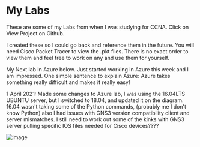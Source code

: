 # My Labs
These are some of my Labs from when I was studying for CCNA. Click
on View Project on Github.

I created these so I could go back and reference them in the future.
You will need Cisco Packet Tracer to view the .pkt files. There is no
exact order to view them and feel free to work on any and use them for 
yourself. 

My Next lab in Azure below. Just started working in Azure this week and I am 
impressed. One simple sentence to explain Azure: Azure takes something really 
difficult and makes it really easy! 

1 April 2021: Made some changes to Azure lab, I was using the 16.04LTS UBUNTU 
server, but I switched to 18.04, and updated it on the diagram. 16.04 wasn't 
taking some of the Python commands, (probably me I don't know Python) also I 
had issues with GNS3 version compatibility client and server mismatches. I 
still need to work out some of the kinks with GNS3 server pulling specific IOS 
files needed for Cisco devices????

![image](https://user-images.githubusercontent.com/78753943/114336219-4df45f00-9b03-11eb-949c-769f17ca6727.png)



